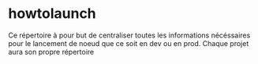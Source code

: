 # howtolaunch <br>
Ce répertoire à pour but de centraliser toutes les informations nécéssaires pour le lancement de noeud que ce soit en dev ou en prod. Chaque projet aura son propre répertoire
